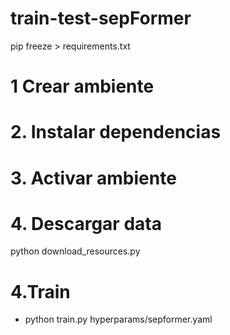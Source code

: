 # train-test-sepFormer
pip freeze > requirements.txt


# 1 Crear ambiente

# 2. Instalar dependencias


# 3. Activar ambiente


# 4. Descargar data

python download_resources.py

# 4.Train
- python train.py hyperparams/sepformer.yaml
  